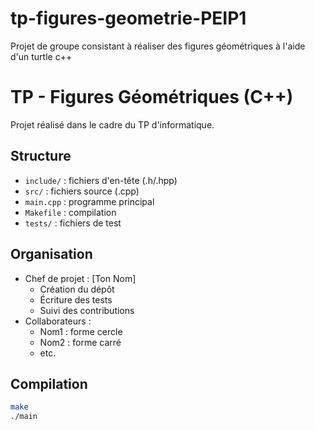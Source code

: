 # tp-figures-geometrie-PEIP1
Projet de groupe consistant à réaliser des figures géométriques à l'aide d'un turtle c++

# TP - Figures Géométriques (C++)

Projet réalisé dans le cadre du TP d'informatique.

## Structure

- `include/` : fichiers d'en-tête (.h/.hpp)
- `src/` : fichiers source (.cpp)
- `main.cpp` : programme principal
- `Makefile` : compilation
- `tests/` : fichiers de test

## Organisation

- Chef de projet : [Ton Nom]
  - Création du dépôt
  - Écriture des tests
  - Suivi des contributions
- Collaborateurs :
  - Nom1 : forme cercle
  - Nom2 : forme carré
  - etc.

## Compilation

```bash
make
./main
